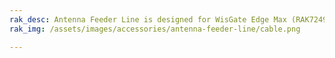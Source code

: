 ```yaml
---
rak_desc: Antenna Feeder Line is designed for WisGate Edge Max (RAK7249) Lightning Protection. This antenna feeder line is an NJ-NF adapter cable with a length of 3m and 5m, a cable type of LMR195, and an N-type connector as the antenna feeder.
rak_img: /assets/images/accessories/antenna-feeder-line/cable.png

---
```


<rk-redirect to="/Product-Categories/Accessories/Feeder-Line-Cable/Datasheet/" />